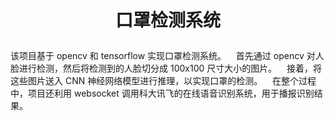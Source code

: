 #  <p align="center">口罩检测系统</p>
该项目基于 opencv 和 tensorflow 实现口罩检测系统。&nbsp;&nbsp;&nbsp;&nbsp;首先通过 opencv 对人脸进行检测，然后将检测到的人脸切分成 100x100 尺寸大小的图片。&nbsp;&nbsp;&nbsp;&nbsp;接着，将这些图片送入 CNN 神经网络模型进行推理，以实现口罩的检测。&nbsp;&nbsp;&nbsp;&nbsp;在整个过程中，项目还利用 websocket 调用科大讯飞的在线语音识别系统，用于播报识别结果。
